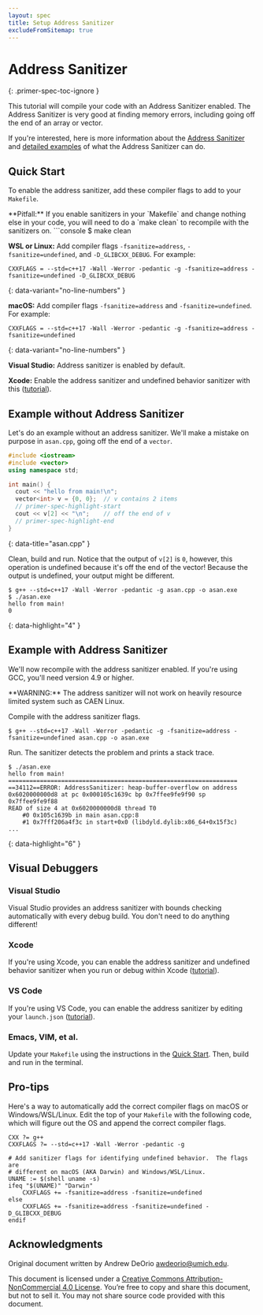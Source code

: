 ```yaml
---
layout: spec
title: Setup Address Sanitizer
excludeFromSitemap: true
---
```


Address Sanitizer
=================
{: .primer-spec-toc-ignore }

This tutorial will compile your code with an Address Sanitizer enabled.  The Address Sanitizer is very good at finding memory errors, including going off the end of an array or vector.

If you're interested, here is more information about the [Address Sanitizer](https://github.com/google/sanitizers/wiki/AddressSanitizer) and [detailed examples](https://developers.redhat.com/blog/2021/05/05/memory-error-checking-in-c-and-c-comparing-sanitizers-and-valgrind) of what the Address Sanitizer can do.


## Quick Start
To enable the address sanitizer, add these compiler flags to add to your `Makefile`.

<div class="primer-spec-callout warning" markdown="1">
**Pitfall:** If you enable sanitizers in your `Makefile` and change nothing else in your code, you will need to do a `make clean` to recompile with the sanitizers on.
```console
$ make clean
</div>

**WSL or Linux:** Add compiler flags `-fsanitize=address`, `-fsanitize=undefined`, and `-D_GLIBCXX_DEBUG`.  For example:
```make
CXXFLAGS = --std=c++17 -Wall -Werror -pedantic -g -fsanitize=address -fsanitize=undefined -D_GLIBCXX_DEBUG
```
{: data-variant="no-line-numbers" }

**macOS:**  Add compiler flags `-fsanitize=address` and `-fsanitize=undefined`.  For example:
```make
CXXFLAGS = --std=c++17 -Wall -Werror -pedantic -g -fsanitize=address -fsanitize=undefined
```
{: data-variant="no-line-numbers" }

**Visual Studio:** Address sanitizer is enabled by default.

**Xcode:** Enable the address sanitizer and undefined behavior sanitizer with this ([tutorial](setup_xcode.html#sanitizers)).


## Example without Address Sanitizer
Let's do an example without an address sanitizer.  We'll make a mistake on purpose in `asan.cpp`, going off the end of a `vector`.

```c++
#include <iostream>
#include <vector>
using namespace std;

int main() {
  cout << "hello from main!\n";
  vector<int> v = {0, 0};  // v contains 2 items
  // primer-spec-highlight-start
  cout << v[2] << "\n";    // off the end of v
  // primer-spec-highlight-end
}
```
{: data-title="asan.cpp" }

Clean, build and run.  Notice that the output of `v[2]` is `0`, however, this operation is undefined because it's off the end of the vector!  Because the output is undefined, your output might be different.
```console
$ g++ --std=c++17 -Wall -Werror -pedantic -g asan.cpp -o asan.exe
$ ./asan.exe
hello from main!
0
```
{: data-highlight="4" }


## Example with Address Sanitizer
We'll now recompile with the address sanitizer enabled.  If you're using GCC, you'll need version 4.9 or higher.

<div class="primer-spec-callout warning icon-warning" markdown="1">
**WARNING:** The address sanitizer will not work on heavily resource limited system such as CAEN Linux.
</div>

Compile with the address sanitizer flags.
```console
$ g++ --std=c++17 -Wall -Werror -pedantic -g -fsanitize=address -fsanitize=undefined asan.cpp -o asan.exe
```

Run.  The sanitizer detects the problem and prints a stack trace.
```console
$ ./asan.exe
hello from main!
=================================================================
==34112==ERROR: AddressSanitizer: heap-buffer-overflow on address 0x6020000000d8 at pc 0x000105c1639c bp 0x7ffee9fe9f90 sp 0x7ffee9fe9f88
READ of size 4 at 0x6020000000d8 thread T0
    #0 0x105c1639b in main asan.cpp:8
    #1 0x7fff206a4f3c in start+0x0 (libdyld.dylib:x86_64+0x15f3c)
...
```
{: data-highlight="6" }


## Visual Debuggers

### Visual Studio
Visual Studio provides an address sanitizer with bounds checking automatically with every debug build.  You don't need to do anything different!

### Xcode
If you're using Xcode, you can enable the address sanitizer and undefined behavior sanitizer when you run or debug within Xcode ([tutorial](setup_xcode.html#sanitizers)).

### VS Code
If you're using VS Code, you can enable the address sanitizer by editing your `launch.json` ([tutorial](setup_vscode.html#sanitizers)).

### Emacs, VIM, et al.
Update your `Makefile` using the instructions in the [Quick Start](#quick-start).  Then, build and run in the terminal.

## Pro-tips
Here's a way to automatically add the correct compiler flags on macOS or Windows/WSL/Linux.  Edit the top of your `Makefile` with the following code, which will figure out the OS and append the correct compiler flags.  
```make
CXX ?= g++
CXXFLAGS ?= --std=c++17 -Wall -Werror -pedantic -g

# Add sanitizer flags for identifying undefined behavior.  The flags are
# different on macOS (AKA Darwin) and Windows/WSL/Linux.
UNAME := $(shell uname -s)
ifeq "$(UNAME)" "Darwin"
	CXXFLAGS += -fsanitize=address -fsanitize=undefined
else
	CXXFLAGS += -fsanitize=address -fsanitize=undefined -D_GLIBCXX_DEBUG
endif
```


## Acknowledgments
Original document written by Andrew DeOrio awdeorio@umich.edu.

This document is licensed under a [Creative Commons Attribution-NonCommercial 4.0 License](https://creativecommons.org/licenses/by-nc/4.0/). You’re free to copy and share this document, but not to sell it. You may not share source code provided with this document.
